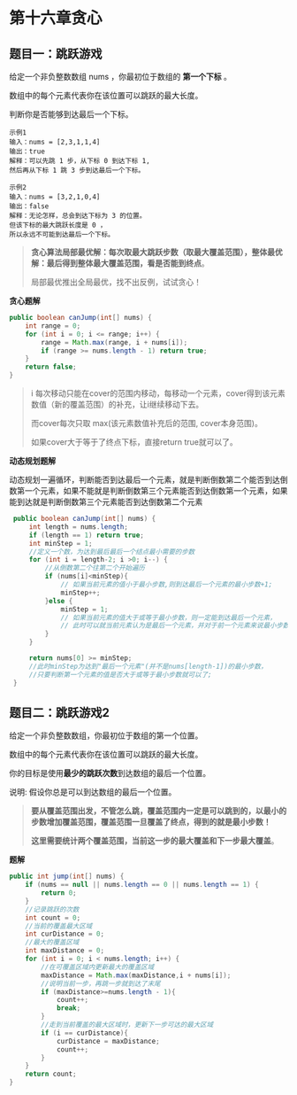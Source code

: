 # 第十六章贪心

## 题目一：跳跃游戏

给定一个非负整数数组 nums ，你最初位于数组的 **第一个下标** 。

数组中的每个元素代表你在该位置可以跳跃的最大长度。

判断你是否能够到达最后一个下标。

```
示例1
输入：nums = [2,3,1,1,4]
输出：true
解释：可以先跳 1 步，从下标 0 到达下标 1, 
然后再从下标 1 跳 3 步到达最后一个下标。

示例2
输入：nums = [3,2,1,0,4]
输出：false
解释：无论怎样，总会到达下标为 3 的位置。
但该下标的最大跳跃长度是 0 ， 
所以永远不可能到达最后一个下标。
```

> **贪心算法局部最优解：每次取最大跳跃步数（取最大覆盖范围），整体最优解：最后得到整体最大覆盖范围，看是否能到终点**。
>
> 局部最优推出全局最优，找不出反例，试试贪心！

**贪心题解**

```java
public boolean canJump(int[] nums) {
    int range = 0;
    for (int i = 0; i <= range; i++) {
        range = Math.max(range, i + nums[i]);
        if (range >= nums.length - 1) return true;
    }
    return false;
}
```

> i 每次移动只能在cover的范围内移动，每移动一个元素，cover得到该元素数值（新的覆盖范围）的补充，让i继续移动下去。
>
> 而cover每次只取 max(该元素数值补充后的范围, cover本身范围)。
>
> 如果cover大于等于了终点下标，直接return true就可以了。

**动态规划题解**

动态规划一遍循环，判断能否到达最后一个元素，就是判断倒数第二个能否到达倒数第一个元素，如果不能就是判断倒数第三个元素能否到达倒数第一个元素，如果能到达就是判断倒数第三个元素能否到达倒数第二个元素

```java
 public boolean canJump(int[] nums) {
     int length = nums.length;
     if (length == 1) return true;
     int minStep = 1;        
     //定义一个数，为达到最后最后一个结点最小需要的步数
     for (int i = length-2; i >0; i--) {          
         //从倒数第二个往第二个开始遍历
         if (nums[i]<minStep){            
             // 如果当前元素的值小于最小步数,则到达最后一个元素的最小步数+1;
             minStep++;
         }else {
             minStep = 1;              
             // 如果当前元素的值大于或等于最小步数，则一定能到达最后一个元素，
             // 此时可以就当前元素认为是最后一个元素，并对于前一个元素来说最小步数为1;
         }
     }

     return nums[0] >= minStep;       
     //此时minStep为达到"最后一个元素"(并不是nums[length-1])的最小步数，
     //只要判断第一个元素的值是否大于或等于最小步数就可以了;
 }
```



## 题目二：跳跃游戏2

给定一个非负整数数组，你最初位于数组的第一个位置。

数组中的每个元素代表你在该位置可以跳跃的最大长度。

你的目标是使用**最少的跳跃次数**到达数组的最后一个位置。

说明: 假设你总是可以到达数组的最后一个位置。

> **要从覆盖范围出发，不管怎么跳，覆盖范围内一定是可以跳到的，以最小的步数增加覆盖范围，覆盖范围一旦覆盖了终点，得到的就是最小步数！**
>
> **这里需要统计两个覆盖范围，当前这一步的最大覆盖和下一步最大覆盖**。

**题解**

```java
public int jump(int[] nums) {
    if (nums == null || nums.length == 0 || nums.length == 1) {
        return 0;
    }
    //记录跳跃的次数
    int count = 0;
    //当前的覆盖最大区域
    int curDistance = 0;
    //最大的覆盖区域
    int maxDistance = 0;
    for (int i = 0; i < nums.length; i++) {
        //在可覆盖区域内更新最大的覆盖区域
        maxDistance = Math.max(maxDistance,i + nums[i]);
        //说明当前一步，再跳一步就到达了末尾
        if (maxDistance>=nums.length - 1){
            count++;
            break;
        }
        //走到当前覆盖的最大区域时，更新下一步可达的最大区域
        if (i == curDistance){
            curDistance = maxDistance;
            count++;
        }
    }
    return count;
}
```

